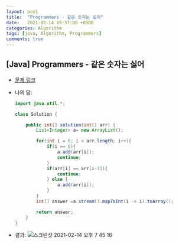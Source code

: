 ```yaml
---
layout: post
title:  "Programmers - 같은 숫자는 싫어"
date:   2021-02-14 19:37:00 +0800
categories: Algorithm
tags: [java, Algorithm, Programmers]
comments: true
---
```


## [Java] Programmers - 같은 숫자는 싫어

* [문제 링크](https://programmers.co.kr/learn/courses/30/lessons/12906)



* 나의 답:

  ```java
  import java.util.*;
  
  class Solution {
  
      public int[] solution(int[] arr) {
          List<Integer> a= new ArrayList();
  
          for(int i = 0; i < arr.length; i++){
              if(i == 0){
                  a.add(arr[i]);
                  continue;
              }
              if(arr[i] == arr[i-1]){
                  continue;
              } else {
                  a.add(arr[i]);
              }
          }
          int[] answer =a.stream().mapToInt(i -> i).toArray();
  
          return answer;
      }
  }
  ```



* 결과:
  ![스크린샷 2021-02-14 오후 7 45 16](https://user-images.githubusercontent.com/69128652/107874462-421e5f00-6efd-11eb-8fc1-566cdf09abd8.png)

